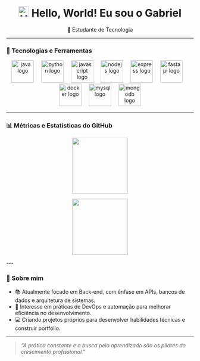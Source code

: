 <h1 align="center">
  <img src="https://media.giphy.com/media/hvRJCLFzcasrR4ia7z/giphy.gif" width="28" alt="Hello emoji" />
  Hello, World! Eu sou o Gabriel
</h1>

<p align="center">
  🚀 Estudante de Tecnologia <br/>
</p>

---

### 🧰 Tecnologias e Ferramentas

<div align="center">
  <img src="https://skillicons.dev/icons?i=java" height="60" alt="java logo" />
  <img width="12" />
  <img src="https://skillicons.dev/icons?i=py" height="60" alt="python logo" />
  <img width="12" />
  <img src="https://skillicons.dev/icons?i=js" height="60" alt="javascript logo" />
  <img width="12" />
  <img src="https://skillicons.dev/icons?i=nodejs" height="60" alt="nodejs logo" />
  <img width="12" />
  <img src="https://skillicons.dev/icons?i=express" height="60" alt="express logo" />
  <img width="12" />
  <img src="https://skillicons.dev/icons?i=fastapi" height="60" alt="fastapi logo" />
  <img width="12" />
  <img src="https://skillicons.dev/icons?i=docker" height="60" alt="docker logo" />
  <img width="12" />
  <img src="https://skillicons.dev/icons?i=mysql" height="60" alt="mysql logo" />
  <img width="12" />
  <img src="https://skillicons.dev/icons?i=mongodb" height="60" alt="mongodb logo" />
</div>

---

### 📊 Métricas e Estatísticas do GitHub

<div align="center">
   <img 
    src="https://github-readme-stats.vercel.app/api?username=g-sts&show_icons=true&theme=react&hide_border=false&count_private=true&include_all_commits=true&hide_title=false&bg_color=0,0f2027,203a43,2c5364&title_color=00ffcc&icon_color=00ffcc&text_color=ffffff" 
    height="150em"
  />

  <img 
    src="https://github-readme-stats.vercel.app/api/top-langs/?username=g-sts&layout=donut&theme=react&hide_border=false&langs_count=6&custom_title=Linguagens+Mais+Usadas&bg_color=0,0f2027,203a43,2c5364&title_color=00ffcc&text_color=ffffff&icon_color=00ffcc" 
    height="150em"
  />
</div>
---

### 💬 Sobre mim

- 📚 Atualmente focado em Back-end, com ênfase em APIs, bancos de dados e arquitetura de sistemas.
- 🔄 Interesse em práticas de DevOps e automação para melhorar eficiência no desenvolvimento.
- 💻 Criando projetos próprios para desenvolver habilidades técnicas e construir portfólio.

---

> _“A prática constante e a busca pelo aprendizado são os pilares do crescimento profissional.”_
